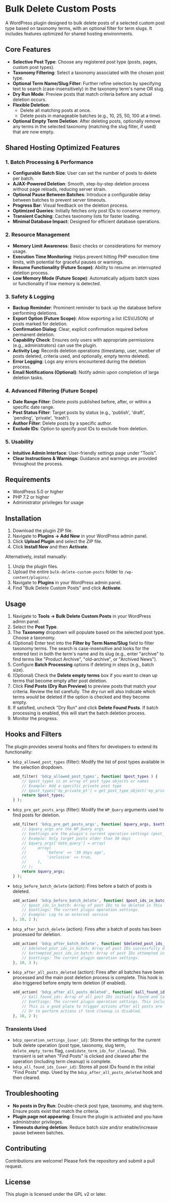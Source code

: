 # Bulk Delete Custom Posts

A WordPress plugin designed to bulk delete posts of a selected custom post type based on taxonomy terms, with an optional filter for term slugs. It includes features optimized for shared hosting environments.

## Core Features

-   **Selective Post Type**: Choose any registered post type (posts, pages, custom post types).
-   **Taxonomy Filtering**: Select a taxonomy associated with the chosen post type.
-   **Optional Term Name/Slug Filter**: Further refine selection by specifying text to search (case-insensitively) in the taxonomy term's name OR slug.
-   **Dry Run Mode**: Preview posts that match criteria before any actual deletion occurs.
-   **Flexible Deletion**:
    -   Delete all matching posts at once.
    -   Delete posts in manageable batches (e.g., 10, 25, 50, 100 at a time).
-   **Optional Empty Term Deletion**: After deleting posts, optionally remove any terms in the selected taxonomy (matching the slug filter, if used) that are now empty.

## Shared Hosting Optimized Features

### 1. Batch Processing & Performance
-   **Configurable Batch Size**: User can set the number of posts to delete per batch.
-   **AJAX-Powered Deletion**: Smooth, step-by-step deletion process without page reloads, reducing server strain.
-   **Optional Pause Between Batches**: Introduce a configurable delay between batches to prevent server timeouts.
-   **Progress Bar**: Visual feedback on the deletion process.
-   **Optimized Queries**: Initially fetches only post IDs to conserve memory.
-   **Transient Caching**: Caches taxonomy lists for faster loading.
-   **Minimal Database Impact**: Designed for efficient database operations.

### 2. Resource Management
-   **Memory Limit Awareness**: Basic checks or considerations for memory usage.
-   **Execution Time Monitoring**: Helps prevent hitting PHP execution time limits, with potential for graceful pauses or warnings.
-   **Resume Functionality (Future Scope)**: Ability to resume an interrupted deletion process.
-   **Low Memory Mode (Future Scope)**: Automatically adjusts batch sizes or functionality if low memory is detected.

### 3. Safety & Logging
-   **Backup Reminder**: Prominent reminder to back up the database before performing deletions.
-   **Export Option (Future Scope)**: Allow exporting a list (CSV/JSON) of posts marked for deletion.
-   **Confirmation Dialog**: Clear, explicit confirmation required before permanent deletion.
-   **Capability Check**: Ensures only users with appropriate permissions (e.g., administrators) can use the plugin.
-   **Activity Log**: Records deletion operations (timestamp, user, number of posts deleted, criteria used, and optionally, empty terms deleted).
-   **Error Logging**: Logs any errors encountered during the deletion process.
-   **Email Notifications (Optional)**: Notify admin upon completion of large deletion tasks.

### 4. Advanced Filtering (Future Scope)
-   **Date Range Filter**: Delete posts published before, after, or within a specific date range.
-   **Post Status Filter**: Target posts by status (e.g., 'publish', 'draft', 'pending', 'private', 'trash').
-   **Author Filter**: Delete posts by a specific author.
-   **Exclude IDs**: Option to specify post IDs to exclude from deletion.

### 5. Usability
-   **Intuitive Admin Interface**: User-friendly settings page under "Tools".
-   **Clear Instructions & Warnings**: Guidance and warnings are provided throughout the process.

## Requirements

-   WordPress 5.0 or higher
-   PHP 7.2 or higher
-   Administrator privileges for usage

## Installation

1.  Download the plugin ZIP file.
2.  Navigate to **Plugins → Add New** in your WordPress admin panel.
3.  Click **Upload Plugin** and select the ZIP file.
4.  Click **Install Now** and then **Activate**.

Alternatively, install manually:

1.  Unzip the plugin files.
2.  Upload the entire `bulk-delete-custom-posts` folder to `/wp-content/plugins/`.
3.  Navigate to **Plugins** in your WordPress admin panel.
4.  Find "Bulk Delete Custom Posts" and click **Activate**.

## Usage

1.  Navigate to **Tools → Bulk Delete Custom Posts** in your WordPress admin panel.
2.  Select the **Post Type**.
3.  The **Taxonomy** dropdown will populate based on the selected post type. Choose a taxonomy.
4.  (Optional) Enter text into the **Filter by Term Name/Slug** field to filter taxonomy terms. The search is case-insensitive and looks for the entered text in both the term's name and its slug (e.g., enter "archive" to find terms like "Product Archive", "old-archive", or "Archived News").
5.  Configure **Batch Processing** options if deleting in steps (e.g., batch size).
6.  (Optional) Check the **Delete empty terms** box if you want to clean up terms that become empty after post deletion.
7.  Click **Find Posts (Dry Run Preview)** to preview posts that match your criteria. Review the list carefully. The dry run will also indicate which terms *would* be deleted if the option is checked and they become empty.
8.  If satisfied, uncheck "Dry Run" and click **Delete Found Posts**. If batch processing is enabled, this will start the batch deletion process.
9.  Monitor the progress.

## Hooks and Filters

The plugin provides several hooks and filters for developers to extend its functionality:

-   `bdcp_allowed_post_types` (filter): Modify the list of post types available in the selection dropdown.
    ```php
    add_filter( 'bdcp_allowed_post_types', function( $post_types ) {
        // $post_types is an array of post type objects or names
        // Example: Add a specific private post type
        // $post_types['my_private_pt'] = get_post_type_object('my_private_pt');
        return $post_types;
    } );
    ```
-   `bdcp_pre_get_posts_args` (filter): Modify the `WP_Query` arguments used to find posts for deletion.
    ```php
    add_filter( 'bdcp_pre_get_posts_args', function( $query_args, $settings ) {
        // $query_args are the WP_Query args
        // $settings are the plugin's current operation settings (post_type, taxonomy, slug_term, delete_empty_terms, etc.)
        // Example: Only target posts older than 30 days
        // $query_args['date_query'] = array(
        //     array(
        //         'before' => '30 days ago',
        //         'inclusive' => true,
        //     ),
        // );
        return $query_args;
    } );
    ```
-   `bdcp_before_batch_delete` (action): Fires before a batch of posts is deleted.
    ```php
    add_action( 'bdcp_before_batch_delete', function( $post_ids_in_batch, $settings ) {
        // $post_ids_in_batch: Array of post IDs to be deleted in this batch.
        // $settings: The current plugin operation settings.
        // Example: Log to an external service
    }, 10, 2 );
    ```
-   `bdcp_after_batch_delete` (action): Fires after a batch of posts has been processed for deletion.
    ```php
    add_action( 'bdcp_after_batch_delete', function( $deleted_post_ids_in_batch, $attempted_post_ids_in_batch, $settings ) {
        // $deleted_post_ids_in_batch: Array of post IDs successfully deleted in this batch.
        // $attempted_post_ids_in_batch: Array of post IDs attempted in this batch.
        // $settings: The current plugin operation settings.
    }, 10, 3 );
    ```
-   `bdcp_after_all_posts_deleted` (action): Fires after all batches have been processed and the main post deletion process is complete. This hook is also triggered before empty term deletion (if enabled).
    ```php
    add_action( 'bdcp_after_all_posts_deleted', function( $all_found_ids, $settings ) {
        // $all_found_ids: Array of all post IDs initially found and targeted by the operation.
        // $settings: The current plugin operation settings. This includes 'delete_empty_terms' and 'candidate_term_ids_for_cleanup'.
        // This is a good place to trigger actions after all posts are deleted but before terms are (optionally) cleaned up.
        // Or to perform actions if term cleanup is disabled.
    }, 10, 2 );
    ```

### Transients Used

-   `bdcp_operation_settings_{user_id}`: Stores the settings for the current bulk delete operation (post type, taxonomy, slug term, `delete_empty_terms` flag, `candidate_term_ids_for_cleanup`). This transient is set when "Find Posts" is clicked and cleared after the operation (including term cleanup) is complete.
-   `bdcp_all_found_ids_{user_id}`: Stores all post IDs found in the initial "Find Posts" step. Used by the `bdcp_after_all_posts_deleted` hook and then cleared.

## Troubleshooting

-   **No posts in Dry Run**: Double-check post type, taxonomy, and slug term. Ensure posts exist that match the criteria.
-   **Plugin page not appearing**: Ensure the plugin is activated and you have administrator privileges.
-   **Timeouts during deletion**: Reduce batch size and/or enable/increase pause between batches.

## Contributing

Contributions are welcome! Please fork the repository and submit a pull request.

## License

This plugin is licensed under the GPL v2 or later.

```